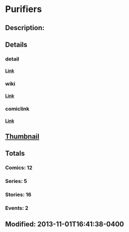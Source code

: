 # Purifiers
## Description: 
## Details
### detail
#### [Link](http://marvel.com/characters/1833/purifiers?utm_campaign=apiRef&utm_source=225578a89fc76f3d20fbffda5d17a88d)
### wiki
#### [Link](http://marvel.com/universe/Purifiers?utm_campaign=apiRef&utm_source=225578a89fc76f3d20fbffda5d17a88d)
### comiclink
#### [Link](http://marvel.com/comics/characters/1011207/purifiers?utm_campaign=apiRef&utm_source=225578a89fc76f3d20fbffda5d17a88d)
## [Thumbnail](http://i.annihil.us/u/prod/marvel/i/mg/d/90/5274118670d83.jpg)
## Totals
### Comics: 12
### Series: 5
### Stories: 16
### Events: 2
## Modified: 2013-11-01T16:41:38-0400